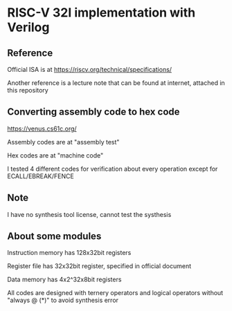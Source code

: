 # RISC-V 32I implementation with Verilog
## Reference
Official ISA is at https://riscv.org/technical/specifications/

Another reference is a lecture note that can be found at internet, attached in this repository
## Converting assembly code to hex code
https://venus.cs61c.org/

Assembly codes are at "assembly test"

Hex codes are at "machine code"

I tested 4 different codes for verification about every operation except for ECALL/EBREAK/FENCE
## Note
I have no synthesis tool license, cannot test the systhesis
## About some modules
Instruction memory has 128x32bit registers

Register file has 32x32bit register, specified in official document

Data memory has 4x2^32x8bit registers

All codes are designed with ternery operators and logical operators without "always @ (*)" to avoid synthesis error
